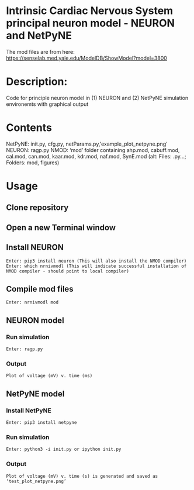 # Intrinsic Cardiac Nervous System principal neuron model -  NEURON and NetPyNE

The mod files are from here:
https://senselab.med.yale.edu/ModelDB/ShowModel?model=3800

# Description: 
Code for principle neuron model in (1) NEURON and (2) NetPyNE simulation environemts with graphical output

# Contents
  NetPyNE: init.py, cfg.py, netParams.py,'example_plot_netpyne.png'
  NEURON: ragp.py
  NMOD: ‘mod’ folder containing ahp.mod, cabuff.mod, cal.mod, can.mod, kaar.mod, kdr.mod, naf.mod, SynE.mod
 (alt: Files: .py...; Folders: mod, figures)

# Usage
## Clone repository

## Open a new Terminal window

## Install NEURON
    Enter: pip3 install neuron (This will also install the NMOD compiler)
    Enter: which nrnivmodl (This will indicate successful installation of NMOD compiler - should point to local compiler)

## Compile mod files 
    Enter: nrnivmodl mod
    
## NEURON model
### Run simulation
    Enter: ragp.py
### Output
    Plot of voltage (mV) v. time (ms)
    
## NetPyNE model
### Install NetPyNE
    Enter: pip3 install netpyne
### Run simulation
    Enter: python3 -i init.py or ipython init.py 
### Output
    Plot of voltage (mV) v. time (s) is generated and saved as ‘test_plot_netpyne.png’ 

